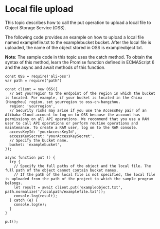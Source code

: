 # Local file upload

This topic describes how to call the put operation to upload a local file to Object Storage Service \(OSS\).

The following code provides an example on how to upload a local file named examplefile.txt to the examplebucket bucket. After the local file is uploaded, the name of the object stored in OSS is exampleobject.txt.

**Note:** The sample code in this topic uses the catch method. To obtain the syntax of this method, learn the Promise function defined in ECMAScript 6 and the async and await methods of this function.

```
const OSS = require('ali-oss')
var path = require("path")

const client = new OSS({
  // Set yourregion to the endpoint of the region in which the bucket is located. For example, if your bucket is located in the China (Hangzhou) region, set yourregion to oss-cn-hangzhou. 
  region: 'yourregion',
  // Security risks may arise if you use the AccessKey pair of an Alibaba Cloud account to log on to OSS because the account has permissions on all API operations. We recommend that you use a RAM user to call API operations or perform routine operations and maintenance. To create a RAM user, log on to the RAM console. 
  accessKeyId: 'yourAccessKeyId',
  accessKeySecret: 'yourAccessKeySecret',
  // Specify the bucket name. 
  bucket: 'examplebucket',
});

async function put () {
  try {
    // Specify the full paths of the object and the local file. The full path of the object cannot contain bucket names. 
    // If the path of the local file is not specified, the local file is uploaded from the path of the project to which the sample program belongs. 
    let result = await client.put('exampleobject.txt', path.normalize('/localpath/examplefile.txt'));
    console.log(result);
  } catch (e) {
    console.log(e);
  }
}

put();        
```

